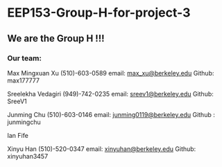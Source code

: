 # EEP153-Group-H-for-project-3

## We are the Group H !!!

### Our team:

Max Mingxuan Xu   (510)-603-0589  email: max_xu@berkeley.edu  Github: max177777

Sreelekha Vedagiri (949)-742-0235 email: sreev1@berkeley.edu     Github: SreeV1

Junming Chu (510)-603-0146 email: junming0119@berkeley.edu Github : junmingchu

Ian Fife

Xinyu Han (510)-520-0347 email: xinyuhan@berkeley.edu Github: xinyuhan3457
